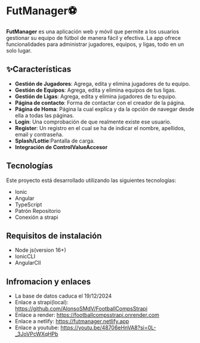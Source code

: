 # FutManager⚽

**FutManager** es una aplicación web y móvil que permite a los usuarios gestionar su equipo de fútbol de manera fácil y efectiva. La app ofrece funcionalidades para administrar jugadores, equipos, y ligas, todo en un solo lugar.

## ✨Características

- **Gestión de Jugadores**: Agrega, edita y elimina jugadores de tu equipo.
- **Gestión de Equipos**: Agrega, edita y elimina equipos de tus ligas.
- **Gestión de Ligas**: Agrega, edita y elimina jugadores de tu equipo.
- **Página de contacto**: Forma de contactar con el creador de la página.
- **Página de Homa**: Página la cual explica y da la opción de navegar desde ella a todas las páginas.
- **Login**: Una comprobación de que realmente existe ese usuario.
- **Register**: Un registro en el cual se ha de indicar el nombre, apellidos, email y contraseña.
- **Splash/Lottie**:Pantalla de carga.
- **Integración de ControlValueAccesor**

## Tecnologías

Este proyecto está desarrollado utilizando las siguientes tecnologías:

- Ionic
- Angular
- TypeScript
- Patrón Repositorio
- Conexión a strapi

## Requisitos de instalación
- Node js(version 16+)
- IonicCLI
- AngularClI

## Infromacion y enlaces
- La base de datos caduca el 19/12/2024
- Enlace a strapi(local): https://github.com/AlonsoSMdV/FootballCompsStrapi
- Enlace a render: https://footballcompsstrapi.onrender.com
- Enlace a netlify: https://futmanager.netlify.app
- Enlace a youtube: https://youtu.be/48706eHnVA8?si=0L-_3JoVPcWXqHPb
